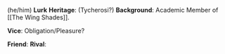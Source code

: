 ---
---

(he/him)
**Lurk**
**Heritage**:  (Tycherosi?) **Background**: Academic
Member of [[The Wing Shades]].

**Vice**: Obligation/Pleasure?

**Friend**: 
**Rival**: 
